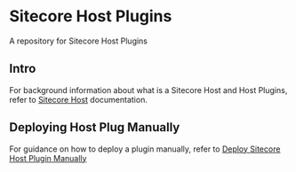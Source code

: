 # Sitecore Host Plugins
A repository for Sitecore Host Plugins

## Intro
For background information about what is a Sitecore Host and Host Plugins, refer to [Sitecore Host](https://doc.sitecore.com/developers/93/sitecore-experience-manager/en/sitecore-host.html)  documentation.

## Deploying Host Plug Manually
For guidance on how to deploy a plugin manually, refer to [Deploy Sitecore Host Plugin Manually](https://doc.sitecore.com/developers/93/sitecore-experience-manager/en/add-a-runtime-plugin-manually.html)

